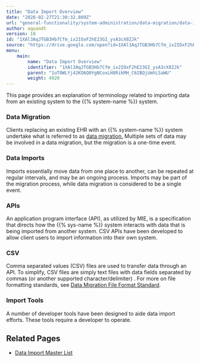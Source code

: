 ```yaml
---
title: "Data Import Overview"
date: "2020-02-27T21:30:32.809Z"
url: "general-functionality/system-administration/data-migration/data-import-overview.html"
author: aquandt
version: 18
id: "1XAl3AqJTGB3Hb7Cfm_ix2IOxF2hE23GI_ysA3cX8ZJk"
source: "https://drive.google.com/open?id=1XAl3AqJTGB3Hb7Cfm_ix2IOxF2hE23GI_ysA3cX8ZJk"
menu:
    main:
        name: "Data Import Overview"
        identifier: "1XAl3AqJTGB3Hb7Cfm_ix2IOxF2hE23GI_ysA3cX8ZJk"
        parent: "1uT8WLYj42KO6Q0YgNCoxLH8RikMH_C6IBQjUmhLSaWU"
        weight: 4920
---
```

This page provides an explanation of terminology related to importing data from an existing system to the {{% system-name %}} system.

### Data Migration

Clients replacing an existing EHR with an {{% system-name %}} system undertake what is referred to as [data migration.](data-migration-overview.html) Multiple sets of data may be involved in a data migration, but the migration is a one-time event.

### Data Imports

Imports essentially move data from one place to another, can be repeated at regular intervals, and may be an ongoing process. Imports may be part of the migration process, while data migration is considered to be a single event.

### APIs

An application program interface (API), as utilized by MIE, is a specification that directs how the {{% sys-name %}} system interacts with data that is being imported from another system. CSV APIs have been developed to allow client users to import information into their own system.

### CSV

Comma separated values (CSV) files are used to transfer data through an API. To simplify, CSV files are simply text files with data fields separated by commas (or another supported character/delimiter) . For more on file formatting standards, see [Data Migration File Format Standard](data-migration-file-format-standard.html).

### Import Tools

A number of developer tools have been designed to aide data import efforts. These tools require a developer to operate.

## Related Pages

* [Data Import Master List](data-import-master-list.html)
